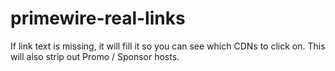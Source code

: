 # primewire-real-links
If link text is missing, it will fill it so you can see which CDNs to click on. This will also strip out Promo / Sponsor hosts.
